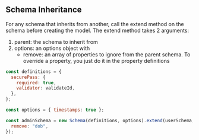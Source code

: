 ## Schema Inheritance

For any schema that inherits from another, call the extend method on the schema before creating the model. The extend method takes 2 arguments:

1. parent: the schema to inherit from
1. options: an options object with
   - remove: an array of properties to ignore from the parent schema. To override a property, you just do it in the property definitions

```js
const definitions = {
  securePass: {
    required: true,
    validator: validateId,
  },
};

const options = { timestamps: true };

const adminSchema = new Schema(definitions, options).extend(userSchema, {
  remove: "dob",
});
```
